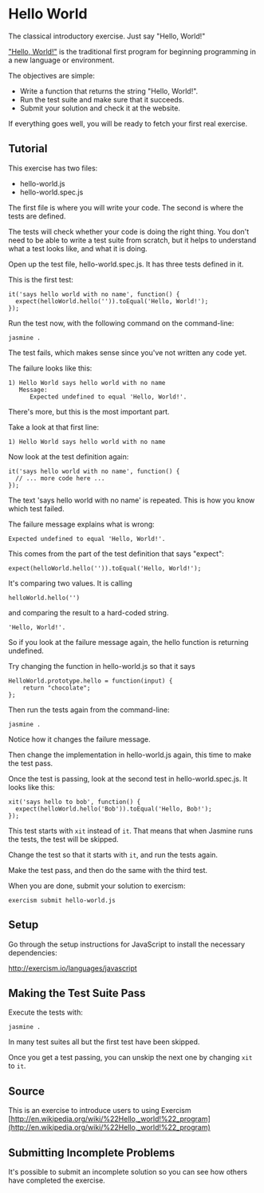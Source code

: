 # Hello World

The classical introductory exercise. Just say "Hello, World!"

["Hello, World!"](http://en.wikipedia.org/wiki/%22Hello,_world!%22_program) is
the traditional first program for beginning programming in a new language
or environment.

The objectives are simple:

- Write a function that returns the string "Hello, World!".
- Run the test suite and make sure that it succeeds.
- Submit your solution and check it at the website.

If everything goes well, you will be ready to fetch your first real exercise.

## Tutorial

This exercise has two files:

- hello-world.js
- hello-world.spec.js

The first file is where you will write your code.
The second is where the tests are defined.

The tests will check whether your code is doing the right thing.
You don't need to be able to write a test suite from scratch,
but it helps to understand what a test looks like, and what
it is doing.

Open up the test file, hello-world.spec.js.
It has three tests defined in it.

This is the first test:

    it('says hello world with no name', function() {
      expect(helloWorld.hello('')).toEqual('Hello, World!');
    });

Run the test now, with the following command on the command-line:

    jasmine .

The test fails, which makes sense since you've not written any code yet.

The failure looks like this:

    1) Hello World says hello world with no name
       Message:
          Expected undefined to equal 'Hello, World!'.

There's more, but this is the most important part.

Take a look at that first line:

    1) Hello World says hello world with no name

Now look at the test definition again:

    it('says hello world with no name', function() {
      // ... more code here ...
    });

The text 'says hello world with no name' is repeated.
This is how you know which test failed.

The failure message explains what is wrong:

    Expected undefined to equal 'Hello, World!'.

This comes from the part of the test definition that says "expect":

    expect(helloWorld.hello('')).toEqual('Hello, World!');

It's comparing two values. It is calling

    helloWorld.hello('')

and comparing the result to a hard-coded string.

    'Hello, World!'.

So if you look at the failure message again, the hello function
is returning undefined.

Try changing the function in hello-world.js so that it says

    HelloWorld.prototype.hello = function(input) {
        return "chocolate";
    };

Then run the tests again from the command-line:

    jasmine .

Notice how it changes the failure message.

Then change the implementation in hello-world.js again, this time to make the test pass.

Once the test is passing, look at the second test in hello-world.spec.js. It looks like this:

    xit('says hello to bob', function() {
      expect(helloWorld.hello('Bob')).toEqual('Hello, Bob!');
    });

This test starts with `xit` instead of `it`.
That means that when Jasmine runs the tests,
the test will be skipped.

Change the test so that it starts with `it`,
and run the tests again.

Make the test pass, and then do the same with the third test.

When you are done, submit your solution to exercism:

    exercism submit hello-world.js

## Setup

Go through the setup instructions for JavaScript to
install the necessary dependencies:

http://exercism.io/languages/javascript

## Making the Test Suite Pass

Execute the tests with:

    jasmine .

In many test suites all but the first test have been skipped.

Once you get a test passing, you can unskip the next one by
changing `xit` to `it`.

## Source

This is an exercise to introduce users to using Exercism [http://en.wikipedia.org/wiki/%22Hello,_world!%22_program](http://en.wikipedia.org/wiki/%22Hello,_world!%22_program)

## Submitting Incomplete Problems
It's possible to submit an incomplete solution so you can see how others have completed the exercise.


